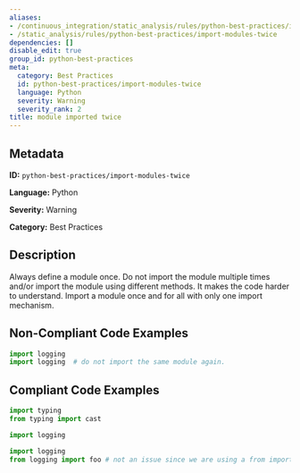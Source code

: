 ```yaml
---
aliases:
- /continuous_integration/static_analysis/rules/python-best-practices/import-modules-twice
- /static_analysis/rules/python-best-practices/import-modules-twice
dependencies: []
disable_edit: true
group_id: python-best-practices
meta:
  category: Best Practices
  id: python-best-practices/import-modules-twice
  language: Python
  severity: Warning
  severity_rank: 2
title: module imported twice
---
```

<!--  SOURCED FROM https://github.com/DataDog/datadog-static-analyzer-rule-docs -->


## Metadata
**ID:** `python-best-practices/import-modules-twice`

**Language:** Python

**Severity:** Warning

**Category:** Best Practices

## Description
Always define a module once. Do not import the module multiple times and/or import the module using different methods. It makes the code harder to understand. Import a module once and for all with only one import mechanism.

## Non-Compliant Code Examples
```python
import logging
import logging  # do not import the same module again.

```

## Compliant Code Examples
```python
import typing
from typing import cast
```

```python
import logging
```

```python
import logging
from logging import foo # not an issue since we are using a from import

```
